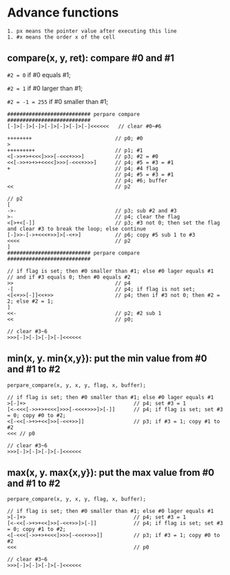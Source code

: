 # Advance functions
    1. px means the pointer value after executing this line
    1. #x means the order x of the cell

## compare(x, y, ret): compare #0 and #1

`#2 = 0` if #0 equals #1;

`#2 = 1` if #0 larger than #1;

`#2 = -1 = 255` if #0 smaller than #1;

```
########################### perpare compare ###########################
[-]>[-]>[-]>[-]>[-]>[-]>[-]<<<<<<   // clear #0~#6

++++++++                           // p0; #0
>
+++++++++                          // p1; #1
<[->>+>+<<<]>>>[-<<<+>>>]          // p3; #2 = #0
<<[->>+>+>+<<<<]>>>[-<<<+>>>]      // p4; #5 = #3 = #1
+                                  // p4; #4 flag
                                   // p4; #5 = #3 = #1
                                   // p4; #6; buffer
<<                                 // p2

// p2
[
->-                                // p3; sub #2 and #3
>-                                 // p4; clear the flag
<[>+<[-]]                          // p3; #3 not 0; then set the flag and clear #3 to break the loop; else continue 
[-]>>-[->+<<<+>>]>[-<+>]           // p6; copy #5 sub 1 to #3
<<<<                               // p2
]
########################### perpare compare ###########################

// if flag is set; then #0 smaller than #1; else #0 lager equals #1
// and if #3 equals 0; then #0 equals #2
>>                                 // p4
-[                                 // p4; if flag is not set;
<[<+>>[-]]<<+>>                    // p4; then if #3 not 0; then #2 = 2; else #2 = 1;
]
<<-                                // p2; #2 sub 1
<<                                 // p0;

// clear #3~6
>>>[-]>[-]>[-]>[-]<<<<<<
```

## min(x, y. min{x,y}): put the min value from #0 and #1 to #2

```
perpare_compare(x, y, x, y, flag, x, buffer);

// if flag is set; then #0 smaller than #1; else #0 lager equals #1
>[-]+>                                   // p4; set #3 = 1
[<-<<<[->>+>+<<<]>>>[-<<<+>>>]>[-]]      // p4; if flag is set; set #3 = 0; copy #0 to #2;
<[-<<[->+>+<<]>>[-<<+>>]]                // p3; if #3 = 1; copy #1 to #2
<<< // p0

// clear #3~6
>>>[-]>[-]>[-]>[-]<<<<<<
```


## max(x, y. max{x,y}): put the max value from #0 and #1 to #2

```
perpare_compare(x, y, x, y, flag, x, buffer);

// if flag is set; then #0 smaller than #1; else #0 lager equals #1
>[-]+>                                   // p4; set #3 = 1
[<-<<[->+>+<<]>>[-<<+>>]>[-]]            // p4; if flag is set; set #3 = 0; copy #1 to #2;
<[-<<<[->>+>+<<<]>>>[-<<<+>>>]]          // p3; if #3 = 1; copy #0 to #2
<<<                                      // p0

// clear #3~6
>>>[-]>[-]>[-]>[-]<<<<<<
```
